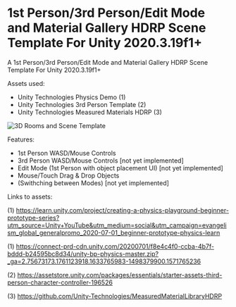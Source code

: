 # 1st Person/3rd Person/Edit Mode and Material Gallery HDRP Scene Template For Unity 2020.3.19f1+

A 1st Person/3rd Person/Edit Mode and Material Gallery HDRP Scene Template For Unity 2020.3.19f1+

Assets used:

- Unity Technologies Physics Demo (1)
- Unity Technologies 3rd Person Template (2)
- Unity Technologies Measured Materials HDRP (3)

![3D Rooms and Scene Template](https://user-images.githubusercontent.com/15930554/136650491-e3c200f3-c8e1-4b43-8a38-754590d1ec04.png)

Features:

- 1st Person WASD/Mouse Controls
- 3rd Person WASD/Mouse Controls [not yet implemented] 
- Edit Mode (1st Person with object placement UI) [not yet implemented] 
- Mouse/Touch Drag & Drop Objects
- (Swithching between Modes) [not yet implemented] 

Links to assets:

(1) https://learn.unity.com/project/creating-a-physics-playground-beginner-prototype-series?utm_source=Unity+YouTube&utm_medium=social&utm_campaign=evangelism_global_generalpromo_2020-07-01_beginner-prototype-physics-learn

(1) https://connect-prd-cdn.unity.com/20200701/f8e4c4f0-ccba-4b7f-bddd-b24595bc8d34/unity-bp-physics-master.zip?_ga=2.75673173.1761123918.1633765983-1498379900.1571765236

(2) https://assetstore.unity.com/packages/essentials/starter-assets-third-person-character-controller-196526

(3) https://github.com/Unity-Technologies/MeasuredMaterialLibraryHDRP
